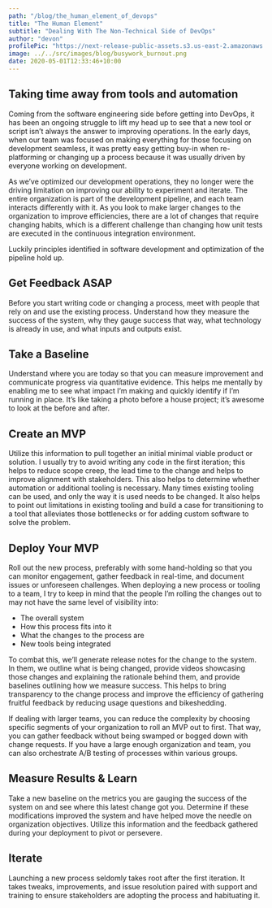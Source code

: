 ```yaml
---
path: "/blog/the_human_element_of_devops"
title: "The Human Element"
subtitle: "Dealing With The Non-Technical Side of DevOps"
author: "devon"
profilePic: "https://next-release-public-assets.s3.us-east-2.amazonaws.com/devon_profile_pic.png"
image: ../../src/images/blog/busywork_burnout.png
date: 2020-05-01T12:33:46+10:00
---
```


## Taking time away from tools and automation

Coming from the software engineering side before getting into DevOps,
it has been an ongoing struggle to lift my head up to see that a new
tool or script isn’t always the answer to improving operations. In the
early days, when our team was focused on making everything for those
focusing on development seamless, it was pretty easy getting buy-in
when re-platforming or changing up a process because it was usually
driven by everyone working on development.

As we’ve optimized our development operations, they no longer were the
driving limitation on improving our ability to experiment and iterate.
The entire organization is part of the development pipeline, and each team
interacts differently with it. As you look to make larger changes to the
organization to improve efficiencies, there are a lot of changes that require
changing habits, which is a different challenge than changing how unit tests
are executed in the continuous integration environment.

Luckily principles identified in software development and optimization of
the pipeline hold up.

## Get Feedback ASAP

Before you start writing code or changing a process, meet with people that
rely on and use the existing process. Understand how they measure the success
of the system, why they gauge success that way, what technology is already in
use, and what inputs and outputs exist.

## Take a Baseline

Understand where you are today so that you can measure improvement and
communicate progress via quantitative evidence. This helps me mentally by
enabling me to see what impact I’m making and quickly identify if I’m running
in place. It’s like taking a photo before a house project; it’s awesome to look
at the before and after.

## Create an MVP

Utilize this information to pull together an initial minimal viable product or
solution. I usually try to avoid writing any code in the first iteration; this
helps to reduce scope creep, the lead time to the change and helps to improve
alignment with stakeholders. This also helps to determine whether automation or
additional tooling is necessary. Many times existing tooling can be used, and only
the way it is used needs to be changed. It also helps to point out limitations in
existing tooling and build a case for transitioning to a tool that alleviates those
bottlenecks or for adding custom software to solve the problem.

## Deploy Your MVP

Roll out the new process, preferably with some hand-holding so that you can
monitor engagement, gather feedback in real-time, and document issues or unforeseen
challenges. When deploying a new process or tooling to a team, I try to keep in mind
that the people I’m rolling the changes out to may not have the same level of
visibility into:

-   The overall system
-   How this process fits into it
-   What the changes to the process are
-   New tools being integrated

To combat this, we’ll generate release notes for the change to the system. In them,
we outline what is being changed, provide videos showcasing those changes and
explaining the rationale behind them, and provide baselines outlining how we measure
success. This helps to bring transparency to the change process and improve the efficiency
of gathering fruitful feedback by reducing usage questions and bikeshedding.

If dealing with larger teams, you can reduce the complexity by choosing specific segments
of your organization to roll an MVP out to first. That way, you can gather feedback
without being swamped or bogged down with change requests. If you have a large enough
organization and team, you can also orchestrate A/B testing of processes within various
groups.

## Measure Results & Learn

Take a new baseline on the metrics you are gauging the success of the system on and
see where this latest change got you. Determine if these modifications improved the
system and have helped move the needle on organization objectives. Utilize this
information and the feedback gathered during your deployment to pivot or persevere.

## Iterate

Launching a new process seldomly takes root after the first iteration. It takes tweaks,
improvements, and issue resolution paired with support and training to ensure stakeholders
are adopting the process and habituating it.
